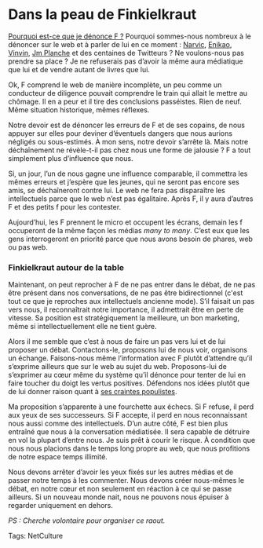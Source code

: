 # Dans la peau de Finkielkraut

[Pourquoi est-ce que je dénonce F ?](http://blog.tcrouzet.com/2009/10/13/finkielkraut-le-net-lieu-de-la-liquefaction) Pourquoi sommes-nous nombreux à le dénoncer sur le web et à parler de lui en ce moment : [Narvic](http://narvic.fr/2009/10/alain-finkielkraut-quande-les-lyncheurs-vont-dessouler/), [Enikao](http://enikao.wordpress.com/2009/10/19/internet-et-la-fin-des-intellectuels-en-perruque/), [Vinvin](http://www.vinvin.org/2009/10/au-coeur-du-lobby-de-linternet-je-me-sens-faire-partie-de-la-plus-grande-saloperie-que-les-hommes-ai.html), [Jm Planche](http://www.superdupont.fr/Super_Dupont/RadioLDP/Entr%C3%A9es/2009/10/14_Entr%C3%A9e_1.html) et des centaines de Twitteurs ? Ne voulons-nous pas prendre sa place ? Je ne refuserais pas d’avoir la même aura médiatique que lui et de vendre autant de livres que lui.

Ok, F comprend le web de manière incomplète, un peu comme un conducteur de diligence pouvait comprendre le train qui allait le mettre au chômage. Il en a peur et il tire des conclusions passéistes. Rien de neuf. Même situation historique, mêmes réflexes.

Notre devoir est de dénoncer les erreurs de F et de ses copains, de nous appuyer sur elles pour deviner d’éventuels dangers que nous aurions négligés ou sous-estimés. À mon sens, notre devoir s’arrête là. Mais notre déchaînement ne révèle-t-il pas chez nous une forme de jalousie ? F a tout simplement plus d’influence que nous.

Si, un jour, l’un de nous gagne une influence comparable, il commettra les mêmes erreurs et j’espère que les jeunes, qui ne seront pas encore ses amis, se déchaîneront contre lui. Le web ne fera pas disparaître les intellectuels parce que le web n’est pas égalitaire. Après F, il y aura d’autres F et des petits f pour les contester.

Aujourd’hui, les F prennent le micro et occupent les écrans, demain les f occuperont de la même façon les médias *many to many*. C’est eux que les gens interrogeront en priorité parce que nous avons besoin de phares, web ou pas web.

### Finkielkraut autour de la table

Maintenant, on peut reprocher à F de ne pas entrer dans le débat, de ne pas être présent dans nos conversations, de ne pas être bidirectionnel (c'est tout ce que je reproches aux intellectuels ancienne mode). S’il faisait un pas vers nous, il reconnaîtrait notre importance, il admettrait être en perte de vitesse. Sa position est stratégiquement la meilleure, un bon marketing, même si intellectuellement elle ne tient guère.

Alors il me semble que c’est à nous de faire un pas vers lui et de lui proposer un débat. Contactons-le, proposons lui de nous voir, organisons un échange. Faisons-nous même l’information avec F plutôt d’attendre qu’il s’exprime ailleurs que sur le web au sujet du web. Proposons-lui de s’exprimer au cœur même du système qu’il dénonce pour tenter de lui en faire toucher du doigt les vertus positives. Défendons nos idées plutôt que de lui donner raison quant à [ses craintes populistes](http://blog.tcrouzet.com/2009/10/09/si-finkielkraut-avait-raison/).

Ma proposition s’apparente à une fourchette aux échecs. Si F refuse, il perd aux yeux de ses successeurs. Si F accepte, il perd en nous reconnaissant nous aussi comme des intellectuels. D’un autre côté, F est bien plus entraîné que nous à la conversation médiatisée. Il sera capable de détruire en vol la plupart d’entre nous. Je suis prêt à courir le risque. À condition que nous nous placions dans le temps long propre au web, que nous profitions de notre espace temps illimité.

Nous devons arrêter d’avoir les yeux fixés sur les autres médias et de passer notre temps à les commenter. Nous devons créer nous-mêmes le débat, en notre cœur et non seulement en réaction à ce qui se passe ailleurs. Si un nouveau monde nait, nous ne pouvons nous épuiser à regarder uniquement en dehors.

*PS : Cherche volontaire pour organiser ce raout.*

Tags: NetCulture